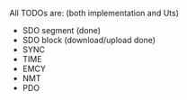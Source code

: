 All TODOs are: (both implementation and Uts)

- SDO segment (done)
- SDO block (download/upload done)
- SYNC
- TIME
- EMCY
- NMT
- PDO